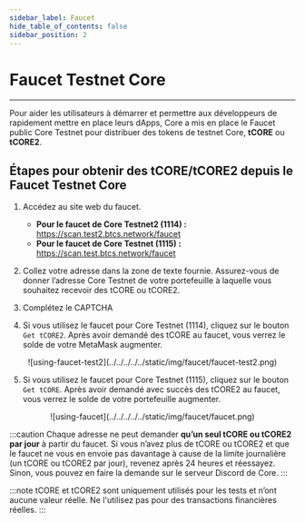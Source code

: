 ```yaml
---
sidebar_label: Faucet
hide_table_of_contents: false
sidebar_position: 2
---
```


# Faucet Testnet Core

---

Pour aider les utilisateurs à démarrer et permettre aux développeurs de rapidement mettre en place leurs dApps, Core a mis en place le Faucet public Core Testnet pour distribuer des tokens de testnet Core, **tCORE** ou **tCORE2**.

## Étapes pour obtenir des tCORE/tCORE2 depuis le Faucet Testnet Core

1. Accédez au site web du faucet.

   - **Pour le faucet de Core Testnet2 (1114) :** https://scan.test2.btcs.network/faucet
   - **Pour le faucet de Core Testnet (1115) :** https://scan.test.btcs.network/faucet

2. Collez votre adresse dans la zone de texte fournie. Assurez-vous de donner l’adresse Core Testnet de votre portefeuille à laquelle vous souhaitez recevoir des tCORE ou tCORE2.

3. Complétez le CAPTCHA

4. Si vous utilisez le faucet pour Core Testnet (1114), cliquez sur le bouton `Get tCORE2`. Après avoir demandé des tCORE au faucet, vous verrez le solde de votre MetaMask augmenter.

<p align="center">
![using-faucet-test2](../../../../../static/img/faucet/faucet-test2.png)
</p>

5. Si vous utilisez le faucet pour Core Testnet (1115), cliquez sur le bouton `Get tCORE`. Après avoir demandé avec succès des tCORE2 au faucet, vous verrez le solde de votre portefeuille augmenter.

<p align="center">
![using-faucet](../../../../../static/img/faucet/faucet.png)
</p>

:::caution
Chaque adresse ne peut demander **qu’un seul tCORE ou tCORE2 par jour** à partir du faucet. Si vous n’avez plus de tCORE ou tCORE2 et que le faucet ne vous en envoie pas davantage à cause de la limite journalière (un tCORE ou tCORE2 par jour), revenez après 24 heures et réessayez. Sinon, vous pouvez en faire la demande sur le serveur Discord de Core.
:::

:::note
tCORE et tCORE2 sont uniquement utilisés pour les tests et n’ont aucune valeur réelle. Ne l'utilisez pas pour des transactions financières réelles.
:::
